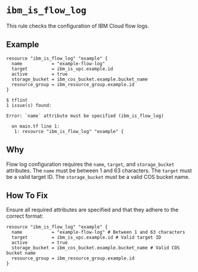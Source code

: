 # `ibm_is_flow_log`

This rule checks the configuration of IBM Cloud flow logs.

## Example

```hcl
resource "ibm_is_flow_log" "example" {
  name           = "example-flow-log"
  target         = ibm_is_vpc.example.id
  active         = true
  storage_bucket = ibm_cos_bucket.example.bucket_name
  resource_group = ibm_resource_group.example.id
}
```

```console
$ tflint
1 issue(s) found:

Error: `name` attribute must be specified (ibm_is_flow_log)

  on main.tf line 1:
   1: resource "ibm_is_flow_log" "example" {
```

## Why

Flow log configuration requires the `name`, `target`, and `storage_bucket` attributes. The `name` must be between 1 and 63 characters. The `target` must be a valid target ID. The `storage_bucket` must be a valid COS bucket name.

## How To Fix

Ensure all required attributes are specified and that they adhere to the correct format:

```hcl
resource "ibm_is_flow_log" "example" {
  name           = "example-flow-log" # Between 1 and 63 characters
  target         = ibm_is_vpc.example.id # Valid target ID
  active         = true
  storage_bucket = ibm_cos_bucket.example.bucket_name # Valid COS bucket name
  resource_group = ibm_resource_group.example.id
}
```